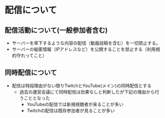 # 配信について
## 配信活動について(一般参加者含む)
- サーバーを卑下するような内容の配信（動画投稿を含む）を一切禁止する。
- サーバーの秘匿情報（IPアドレスなど）を公開することを禁止する（利用規約守れってこと）

## 同時配信について
- 配信は特段理由がない限りTwitchとYouTube(メイン)の同時配信とする
    - 過去の運営会議にて同時配信は効果なしと判断したが下記の理由から行うこととなった
        + YouTubeの配信では新規視聴者が来ることが多い
        + Twitchの配信は既存参加者が見ることが多い